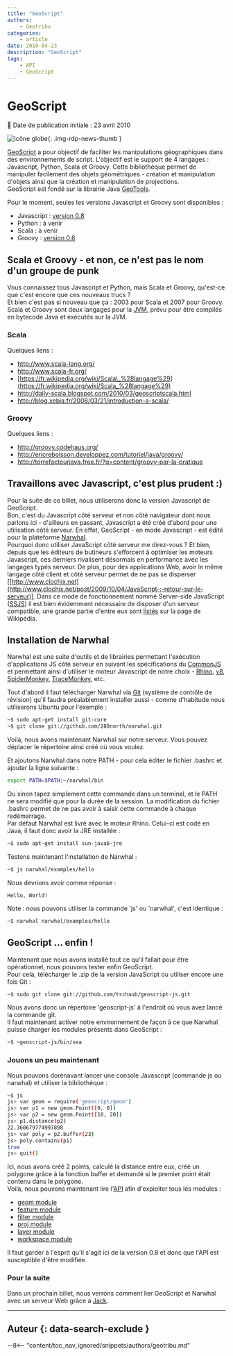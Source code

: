 ```yaml
---
title: "GeoScript"
authors:
    - Geotribu
categories:
    - article
date: 2010-04-23
description: "GeoScript"
tags:
    - API
    - GeoScript
---
```


# GeoScript

:calendar: Date de publication initiale : 23 avril 2010

![icône globe](https://cdn.geotribu.fr/img/internal/icons-rdp-news/world.png "icône globe"){: .img-rdp-news-thumb }

[GeoScript](http://geoscript.org/) a pour objectif de faciliter les manipulations géographiques dans des environnements de script. L'objectif est le support de 4 langages : Javascript, Python, Scala et Groovy. Cette bibliothèque permet de manipuler facilement des objets géométriques - création et manipulation d'objets ainsi que la création et manipulation de projections.  
GeoScript est fondé sur la librairie Java [GeoTools](http://geotools.org/).  

Pour le moment, seules les versions Javascript et Groovy sont disponibles :

* Javascript : [version 0.8](http://geoscript.org/js/download.html)
* Python : à venir
* Scala : à venir
* Groovy : [version 0.6](http://geoscript.org/groovy/download.html)

## Scala et Groovy - et non, ce n'est pas le nom d'un groupe de punk

Vous connaissez tous Javascript et Python, mais Scala et Groovy, qu'est-ce que c'est encore que ces nouveaux trucs ?  
Et bien c'est pas si nouveau que ça : 2003 pour Scala et 2007 pour Groovy.  
Scala et Groovy sont deux langages pour la [JVM](https://fr.wikipedia.org/wiki/Machine_virtuelle_Java), prévu pour être compilés en bytecode Java et exécutés sur la JVM.

### Scala

Quelques liens :

* <http://www.scala-lang.org/>
* <http://www.scala-fr.org/>
* [https://fr.wikipedia.org/wiki/Scala\_%28langage%29](https://fr.wikipedia.org/wiki/Scala_%28langage%29)
* <http://daily-scala.blogspot.com/2010/03/geoscriptscala.html>
* <http://blog.xebia.fr/2008/03/21/introduction-a-scala/>

### Groovy

Quelques liens :

* <http://groovy.codehaus.org/>
* <http://ericreboisson.developpez.com/tutoriel/java/groovy/>
* <http://torrefacteurjava.free.fr/?q=content/groovy-par-la-pratique>

## Travaillons avec Javascript, c'est plus prudent :)

Pour la suite de ce billet, nous utiliserons donc la version Javascript de GeoScript.  
Bon, c'est du Javascript côté serveur et non côté navigateur dont nous parlons ici - d'ailleurs en passant, Javascript a été créé d'abord pour une utilisation côté serveur. En effet, GeoScript - en mode Javascript - est édité pour la plateforme [Narwhal](http://narwhaljs.org/).  
Pourquoi donc utiliser JavaScript côté serveur me direz-vous ? Et bien, depuis que les éditeurs de butineurs s'efforcent à optimiser les moteurs Javascript, ces derniers rivalisent désormais en performance avec les langages typés serveur. De plus, pour des applications Web, avoir le même langage côté client et côté serveur permet de ne pas se disperser [[http://www.clochix.net](http://www.clochix.net/post/2009/10/04/JavaScript-:-retour-sur-le-serveur)]. Dans ce mode de fonctionnement nommé Server-side JavaScript ([SSJS](https://en.wikipedia.org/wiki/Server-side_JavaScript)) il est bien évidemment nécessaire de disposer d'un serveur compatible, une grande partie d'entre eux sont [listés](https://en.wikipedia.org/wiki/Server-side_JavaScript#Server-side_JavaScript_use) sur la page de Wikipédia.

## Installation de Narwhal

Narwhal est une suite d'outils et de librairies permettant l'exécution d'applications JS côté serveur en suivant les spécifications du [CommonJS](http://commonjs.org/) et permettant ainsi d'utiliser le moteur Javascript de notre choix - [Rhino](http://www.mozilla.org/rhino/), [v8](http://code.google.com/p/v8/), [SpiderMonkey](http://www.mozilla.org/js/spidermonkey/), [TraceMonkey](https://wiki.mozilla.org/JavaScript:TraceMonkey), etc.  

Tout d'abord il faut télécharger Narwhal via [Git](http://git-scm.com/) (système de contrôle de révision) qu'il faudra préalablement installer aussi - comme d'habitude nous utiliserons Ubuntu pour l'exemple :  

```bash
~$ sudo apt-get install git-core  
~$ git clone git://github.com/280north/narwhal.git
```

Voilà, nous avons maintenant Narwhal sur notre serveur. Vous pouvez déplacer le répertoire ainsi créé où vous voulez.  

Et ajoutons Narwhal dans notre PATH - pour cela éditer le fichier .bashrc et ajouter la ligne suivante :  

```bash
export PATH=$PATH:~/narwhal/bin  
```

Ou sinon tapez simplement cette commande dans un terminal, et le PATH ne sera modifié que pour la durée de la session. La modification du fichier .bashrc permet de ne pas avoir à saisir cette commande à chaque redémarrage.  
Par défaut Narwhal est livré avec le moteur Rhino. Celui-ci est codé en Java, il faut donc avoir la JRE installée :  

```bash
~$ sudo apt-get install sun-java6-jre  
```

Testons maintenant l'installation de Narwhal :  

```bash
~$ js narwhal/examples/hello  
```

Nous devrions avoir comme réponse :  

`Hello, World!`

Note : nous pouvons utiliser la commande 'js' ou 'narwhal', c'est identique :  

```bash
~$ narwhal narwhal/examples/hello  
```

## GeoScript ... enfin !

Maintenant que nous avons installé tout ce qu'il fallait pour être opérationnel, nous pouvons tester enfin GeoScript.  
Pour cela, télécharger le .zip de la version JavaScript ou utiliser encore une fois Git :  

```bash
~$ sudo git clone git://github.com/tschaub/geoscript-js.git  
```

Nous avons donc un répertoire 'geoscript-js' à l'endroit où vous avez lancé la commande git.  
Il faut maintenant activer notre environnement de façon à ce que Narwhal puisse charger les modules présents dans GeoScript :  

```bash
~$ ~geoscript-js/bin/sea
```

### Jouons un peu maintenant

Nous pouvons dorénavant lancer une console Javascript (commande js ou narwhal) et utiliser la bibliothèque :  

```bash
~$ js  
js> var geom = require('geoscript/geom')  
js> var p1 = new geom.Point([0, 0])  
js> var p2 = new geom.Point([10, 20])  
js> p1.distance(p2)  
22.360679774997898  
js> var poly = p2.buffer(23)  
js> poly.contains(p1)  
true  
js> quit()  
```

Ici, nous avons créé 2 points, calculé la distance entre eux, créé un polygone grâce à la fonction buffer et demandé si le premier point était contenu dans le polygone.  
Voilà, nous pouvons maintenant lire l'[API](http://geoscript.org/js/api/index.html) afin d'exploiter tous les modules :

* [geom module](http://geoscript.org/js/api/geom.html)
* [feature module](http://geoscript.org/js/api/feature.html)
* [filter module](http://geoscript.org/js/api/filter.html)
* [proj module](http://geoscript.org/js/api/proj.html)
* [layer module](http://geoscript.org/js/api/layer.html)
* [workspace module](http://geoscript.org/js/api/workspace.html)

Il faut garder à l'esprit qu'il s'agit ici de la version 0.8 et donc que l'API est susceptible d'être modifiée.

### Pour la suite

Dans un prochain billet, nous verrons comment lier GeoScript et Narwhal avec un serveur Web grâce à [Jack](http://jackjs.org/).

----

## Auteur {: data-search-exclude }

--8<-- "content/toc_nav_ignored/snippets/authors/geotribu.md"
